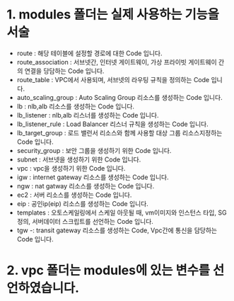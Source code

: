 # 1. modules 폴더는 실제 사용하는 기능을 서술

- route : 해당 테이블에 설정할 경로에 대한 Code 입니다. <br>
- route_association : 서브넷간, 인터넷 게이트웨이, 가상 프라이빗 게이트웨이 간의  연결을 당담하는 Code 입니다. <br>
- route_table : VPC에서 사용되며, 서브넷의 라우팅 규칙을 정의하는 Code 입니다. <br>
- auto_scaling_group : Auto Scaling Group 리소스를 생성하는 Code 입니다. <br>
- lb : nlb,alb 리소스를 생성하는 Code 입니다. <br>
- lb_listener : nlb,alb 리스너를 생성하는 Code 입니다. <br>
- lb_listener_rule : Load Balancer 리스너 규칙을 생성하는 Code 입니다. <br>
- lb_target_group : 로드 밸런서 리소스와 함께 사용할 대상 그룹 리소스지정하는 Code 입니다. <br>
- security_group : 보안 그룹을 생성하기 위한 Code 입니다. <br>
- subnet : 서브넷을 생성하기 위한 Code 입니다. <br>
- vpc : vpc을 생성하기 위한 Code 입니다. <br>
- igw : internet gateway  리소스를 생성하는 Code 입니다. <br>
- ngw : nat gatway 리소스를 생성하는 Code 입니다. <br>
- ec2 : 서버 리소스를 생성하는 Code 입니다. <br>
- eip :  공인ip(eip) 리소스를 생성하는 Code 입니다. <br>
- templates : 오토스케일링에서 스케일 아웃될 때, vm이미지와 인스턴스 타입, SG정의, 서버데이터 스크립트를 선언하는 Code 입니다. <br>
- tgw -: transit gateway 리소스를 생성하는 Code, Vpc간에 통신을 담당하는 Code 입니다. <br>

# 2. vpc 폴더는 modules에 있는 변수를 선언하였습니다.

